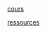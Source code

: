 [cours](https://www.udemy.com/course/flutter-dart-creez-des-applications-pour-ios-et-android/learn/lecture/26915862#overview)

[ressources](https://dartpad.dev/)
